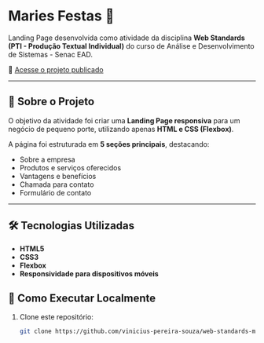 # Maries Festas 🎉

Landing Page desenvolvida como atividade da disciplina **Web Standards (PTI - Produção Textual Individual)** do curso de Análise e Desenvolvimento de Sistemas - Senac EAD.

🔗 [Acesse o projeto publicado](https://vinicius-pereira-souza.github.io/web-standards-maries-festas-pti/#contato)

---

## 📖 Sobre o Projeto

O objetivo da atividade foi criar uma **Landing Page responsiva** para um negócio de pequeno porte, utilizando apenas **HTML e CSS (Flexbox)**.

A página foi estruturada em **5 seções principais**, destacando:

- Sobre a empresa
- Produtos e serviços oferecidos
- Vantagens e benefícios
- Chamada para contato
- Formulário de contato

---

## 🛠 Tecnologias Utilizadas

- **HTML5**
- **CSS3**
- **Flexbox**
- **Responsividade para dispositivos móveis**

## 🚀 Como Executar Localmente

1. Clone este repositório:
   ```bash
   git clone https://github.com/vinicius-pereira-souza/web-standards-maries-festas-pti.git
   ```
